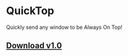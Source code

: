 # QuickTop
Quickly send any window to be Always On Top!

## [Download v1.0](https://www.dropbox.com/s/ku1e6rjxenkv5vl/QuickTop%20v1.exe?dl=1)
